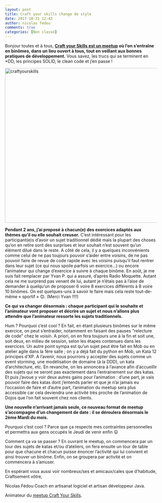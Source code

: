 ```yaml
---
layout: post
title: Craft your skills change de style
date: 2017-10-31 12:43
author: nicolas fedou
comments: true
categories: [Non classé]
---
```

Bonjour toutes et à tous,
<strong><a href="https://www.meetup.com/Craft-your-Skills/">Craft your Skills est un meetup</a> où l’on s’entraîne en binômes, dans un lieu ouvert à tous, tout en veillant aux bonnes pratiques de développement.</strong> Vous savez, les trucs qui se terminent en *DD, les principes SOLID, le clean code et j’en passe !

<a href="http://www.arolla.fr/blog/wp-content/uploads/2017/10/craft-your-skills.png"><img src="http://www.arolla.fr/blog/wp-content/uploads/2017/10/craft-your-skills.png" alt="craftyourskills" width="944" height="511" class="aligncenter size-full wp-image-4789" /></a>

<strong>Pendant 2 ans, j’ai proposé à chacun(e) des exercices adaptés aux thèmes qu’il ou elle souhait creuser.</strong> C’est intéressant pour les participant(e)s d’avoir un sujet traditionnel dédié mais la plupart des choses qu’on en retire sont des surprises et leur souhait n’est souvent qu’un élément dilué dans le reste. A côté de cela, il y a quelques inconvénients comme celui de ne pas toujours pouvoir s’aider entre voisins, de ne pas pouvoir faire de revue de code rapide avec les voisins puisqu’il faut rentrer dans leur sujet (ce qui nous spoile parfois un exercice…) ou encore l’animateur qui change d’exercice à suivre à chaque binôme.
En août, je me suis fait remplacer par Yvan P. qui a assuré, d’après Radio Moquette. Autant cela ne me surprend pas venant de lui, autant je n’étais pas à l’aise de demander à quelqu’un de proposer 6 voire 8 exercices différents à 8 voire 10 binômes. On est quelques-uns à savoir le faire mais cela reste tout-de-même « sportif » &#x1f60a;. (Merci Yvan !!!!)

<strong>Ce qui va changer désormais : chaque participant qui le souhaite et l’animateur vont proposer et décrire un sujet et nous n’allons plus attendre que l’animateur ressorte les sujets traditionnels.</strong>

Hum ? Pourquoi c’est cool ? En fait, en étant plusieurs binômes sur le même exercice, on peut s’entraider, notamment en faisant des pauses "relecture de code" chez le voisin. A priori, on en fera toujours une à la fin et soit une, soit deux, en milieu de session, selon les étapes contenues dans les exercices.
Un autre point sympa est qu’un sujet peut être fait en Mob ou en atelier agile dans la 1ère salle ; on y a déjà fait du python en Mob, un Kata 12 principes d’XP. A l’avenir, nous pourrons y accepter des sujets comme un event storming, une modélisation de domaine (à la DDD), un kata d’architecture, etc. En revanche, on les annoncera à l’avance afin d’accueillir des sujets qui ne seront pas exactement dans l’entrainement sur des katas.
Et puis j’avoue y voir deux autres gains pour l’animation : d’une part, je vais pouvoir faire des katas dont j’entends parler et que je n’ai jamais eu l’occasion de faire et d’autre part, l’animation du meetup sera plus accessible car cela deviendra une activité très proche de l’animation de Dojos que l‘on fait souvent chez nos clients.

<strong>Une nouvelle n’arrivant jamais seule, ce nouveau format de meetup s’accompagne d’un changement de date : il se déroulera désormais le 2ème Mardi du mois.</strong>

Pourquoi c’est cool ? Parce que ça respecte mes contraintes personnelles et permettra aux gens occupés le Jeudi de venir enfin &#x1f61b;

Comment ça va se passer ? En ouvrant le meetup, on commencera par un tour des sujets de katas et/ou d’ateliers, on fera ensuite un tour de table pour que chacune et chacun puisse énoncer l’activité qui lui convient et ainsi trouver un binôme. Enfin, on se groupera par activité et on commencera à s’amuser.

En espérant vous aussi voir nombreux/ses et amicaux/cales que d’habitude,
Craftsement vôtre,

Nicolas Fédou
Coach en artisanat logiciel et artisan développeur Java.

Animateur du <a href="https://www.meetup.com/Craft-your-Skills/">meetup Craft Your Skills</a>.
